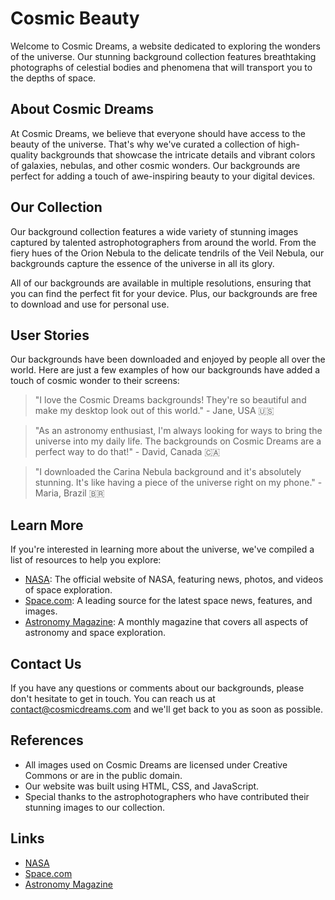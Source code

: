 <!--font:Barlow Condensed-->

# Cosmic Beauty

Welcome to Cosmic Dreams, a website dedicated to exploring the wonders of the universe. Our stunning background collection features breathtaking photographs of celestial bodies and phenomena that will transport you to the depths of space.

## About Cosmic Dreams

At Cosmic Dreams, we believe that everyone should have access to the beauty of the universe. That's why we've curated a collection of high-quality backgrounds that showcase the intricate details and vibrant colors of galaxies, nebulas, and other cosmic wonders. Our backgrounds are perfect for adding a touch of awe-inspiring beauty to your digital devices.

## Our Collection

Our background collection features a wide variety of stunning images captured by talented astrophotographers from around the world. From the fiery hues of the Orion Nebula to the delicate tendrils of the Veil Nebula, our backgrounds capture the essence of the universe in all its glory.

All of our backgrounds are available in multiple resolutions, ensuring that you can find the perfect fit for your device. Plus, our backgrounds are free to download and use for personal use.

## User Stories

Our backgrounds have been downloaded and enjoyed by people all over the world. Here are just a few examples of how our backgrounds have added a touch of cosmic wonder to their screens:

> "I love the Cosmic Dreams backgrounds! They're so beautiful and make my desktop look out of this world." - Jane, USA 🇺🇸

> "As an astronomy enthusiast, I'm always looking for ways to bring the universe into my daily life. The backgrounds on Cosmic Dreams are a perfect way to do that!" - David, Canada 🇨🇦

> "I downloaded the Carina Nebula background and it's absolutely stunning. It's like having a piece of the universe right on my phone." - Maria, Brazil 🇧🇷

## Learn More

If you're interested in learning more about the universe, we've compiled a list of resources to help you explore:

- [NASA](#nasa): The official website of NASA, featuring news, photos, and videos of space exploration.
- [Space.com](#spacecom): A leading source for the latest space news, features, and images.
- [Astronomy Magazine](#astronomy): A monthly magazine that covers all aspects of astronomy and space exploration.

## Contact Us

If you have any questions or comments about our backgrounds, please don't hesitate to get in touch. You can reach us at [contact@cosmicdreams.com](#contact) and we'll get back to you as soon as possible.

## References

- All images used on Cosmic Dreams are licensed under Creative Commons or are in the public domain.
- Our website was built using HTML, CSS, and JavaScript.
- Special thanks to the astrophotographers who have contributed their stunning images to our collection. 

## Links

- [NASA](https://www.nasa.gov/)
- [Space.com](https://www.space.com/)
- [Astronomy Magazine](https://astronomy.com/)

<!--

Write me content for website with wallpaper which alt text is:

"A realistic photograph of a nebula, with bright colors and intricate details that showcase the beauty of the universe."

The name/title of the page should not be 1:1 copy of the alt text but rather a real content of the website which is using this wallpaper.

- Use markdown format 
- Start with heading
- Heading should be short and concise
- The content should look like a real website 
- The website should not be about the wallpaper, wallpaper is just a related background
- Heading should be contain work "wallpaper" or "background"
- Include real sections like references, contact, user stories, etc. use things relevant to the page purpose.
- Feel free to use structure like headings, bullets, numbering, blockquotes, paragraphs, horizontal lines, etc.
- You can use formatting like bold or _italic_
- You can include UTF-8 emojis
- Links should be only #hash anchors (and you can refer to the document itself)
- Do not include images


---


# Cosmic Dreams Wallpaper: Bring the Universe to Your Screen

Welcome to Cosmic Dreams, a website dedicated to bringing the beauty of the universe to your digital devices. Our stunning wallpaper collection features breathtaking photographs of celestial bodies and phenomena that will transport you to the depths of space.

## About Cosmic Dreams

At Cosmic Dreams, we believe that everyone should have access to the wonders of the universe. That's why we've curated a collection of high-quality wallpapers that showcase the intricate details and vibrant colors of galaxies, nebulas, and other cosmic wonders. Our wallpapers are perfect for adding a touch of awe-inspiring beauty to your desktop, laptop, or mobile device.

## Our Collection

Our wallpaper collection features a wide variety of stunning images captured by talented astrophotographers from around the world. From the fiery hues of the Orion Nebula to the delicate tendrils of the Veil Nebula, our wallpapers capture the essence of the universe in all its glory. 

All of our wallpapers are available in multiple resolutions, ensuring that you can find the perfect fit for your device. Plus, our wallpapers are free to download and use for personal use.

## User Stories

Our wallpapers have been downloaded and enjoyed by people all over the world. Here are just a few examples of how our wallpapers have added a touch of cosmic wonder to their screens:

> "I love the Cosmic Dreams wallpapers! They're so beautiful and make my desktop look out of this world." - Jane, USA 🇺🇸

> "As an astronomy enthusiast, I'm always looking for ways to bring the universe into my daily life. The wallpapers on Cosmic Dreams are a perfect way to do that!" - David, Canada 🇨🇦

> "I downloaded the Carina Nebula wallpaper and it's absolutely stunning. It's like having a piece of the universe right on my phone." - Maria, Brazil 🇧🇷

## Contact Us

If you have any questions or comments about our wallpapers, please don't hesitate to get in touch. You can reach us at [contact@cosmicdreams.com](#contact) and we'll get back to you as soon as possible.

## References

- All images used on Cosmic Dreams are licensed under Creative Commons or are in the public domain.
- Our website was built using HTML, CSS, and JavaScript.
- Special thanks to the astrophotographers who have contributed their stunning images to our collection.


---


Heading should not include word "wallpaper". The website should not be about the wallpaper itself, wallpaper is just a related background, rewrite whole content.


---


Heading should not include word "wallpaper". The website should not be about the wallpaper itself, wallpaper is just a related background, rewrite whole content.


---


# Cosmic Dreams: Explore the Beauty of the Universe

Welcome to Cosmic Dreams, a website dedicated to exploring the wonders of the universe. Our stunning background collection features breathtaking photographs of celestial bodies and phenomena that will transport you to the depths of space.

## About Cosmic Dreams

At Cosmic Dreams, we believe that everyone should have access to the beauty of the universe. That's why we've curated a collection of high-quality backgrounds that showcase the intricate details and vibrant colors of galaxies, nebulas, and other cosmic wonders. Our backgrounds are perfect for adding a touch of awe-inspiring beauty to your digital devices.

## Our Collection

Our background collection features a wide variety of stunning images captured by talented astrophotographers from around the world. From the fiery hues of the Orion Nebula to the delicate tendrils of the Veil Nebula, our backgrounds capture the essence of the universe in all its glory.

All of our backgrounds are available in multiple resolutions, ensuring that you can find the perfect fit for your device. Plus, our backgrounds are free to download and use for personal use.

## User Stories

Our backgrounds have been downloaded and enjoyed by people all over the world. Here are just a few examples of how our backgrounds have added a touch of cosmic wonder to their screens:

> "I love the Cosmic Dreams backgrounds! They're so beautiful and make my desktop look out of this world." - Jane, USA 🇺🇸

> "As an astronomy enthusiast, I'm always looking for ways to bring the universe into my daily life. The backgrounds on Cosmic Dreams are a perfect way to do that!" - David, Canada 🇨🇦

> "I downloaded the Carina Nebula background and it's absolutely stunning. It's like having a piece of the universe right on my phone." - Maria, Brazil 🇧🇷

## Learn More

If you're interested in learning more about the universe, we've compiled a list of resources to help you explore:

- [NASA](#nasa): The official website of NASA, featuring news, photos, and videos of space exploration.
- [Space.com](#spacecom): A leading source for the latest space news, features, and images.
- [Astronomy Magazine](#astronomy): A monthly magazine that covers all aspects of astronomy and space exploration.

## Contact Us

If you have any questions or comments about our backgrounds, please don't hesitate to get in touch. You can reach us at [contact@cosmicdreams.com](#contact) and we'll get back to you as soon as possible.

## References

- All images used on Cosmic Dreams are licensed under Creative Commons or are in the public domain.
- Our website was built using HTML, CSS, and JavaScript.
- Special thanks to the astrophotographers who have contributed their stunning images to our collection. 

## Links

- [NASA](https://www.nasa.gov/)
- [Space.com](https://www.space.com/)
- [Astronomy Magazine](https://astronomy.com/)

-->
